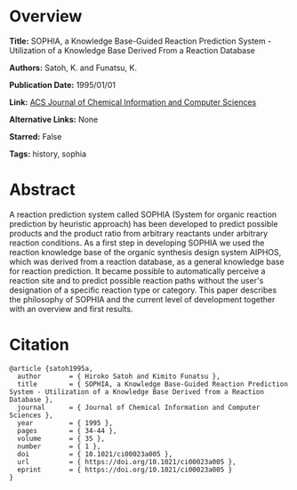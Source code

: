 # Overview
**Title:**
SOPHIA, a Knowledge Base-Guided Reaction Prediction System - Utilization of a Knowledge Base Derived From a Reaction Database

**Authors:**
Satoh, K. and Funatsu, K.

**Publication Date:**
1995/01/01

**Link:**
[ACS Journal of Chemical Information and Computer Sciences](https://pubs.acs.org/doi/abs/10.1021/ci00023a005)

**Alternative Links:**
None

**Starred:**
False

**Tags:**
history, sophia


# Abstract
A reaction prediction system called SOPHIA (System for organic reaction prediction by heuristic approach) has been developed to predict possible products and the product ratio from arbitrary reactants under arbitrary reaction conditions.
As a first step in developing SOPHIA we used the reaction knowledge base of the organic synthesis design system AIPHOS, which was derived from a reaction database, as a general knowledge base for reaction prediction.
It became possible to automatically perceive a reaction site and to predict possible reaction paths without the user's designation of a specific reaction type or category.
This paper describes the philosophy of SOPHIA and the current level of development together with an overview and first results.


# Citation
```
@article {satoh1995a,
  author       = { Hiroko Satoh and Kimito Funatsu },
  title        = { SOPHIA, a Knowledge Base-Guided Reaction Prediction System - Utilization of a Knowledge Base Derived from a Reaction Database },
  journal      = { Journal of Chemical Information and Computer Sciences },
  year         = { 1995 },
  pages        = { 34-44 },
  volume       = { 35 },
  number       = { 1 },
  doi          = { 10.1021/ci00023a005 },
  url          = { https://doi.org/10.1021/ci00023a005 },
  eprint       = { https://doi.org/10.1021/ci00023a005 }
}
```
